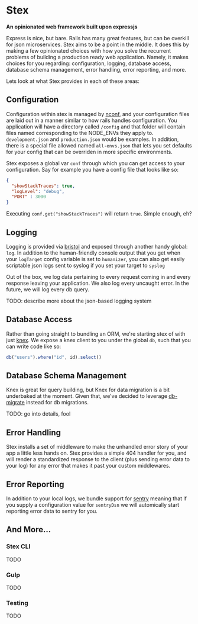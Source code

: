# Stex
**An opinionated web framework built upon expressjs**

Express is nice, but bare.  Rails has many great features, but can be overkill
for json microservices.  Stex aims to be a point in the middle.  It does this by
making a few opinionated choices with how you solve the recurrent problems of
building a production ready web application.  Namely, it makes choices for you
regarding:  configuration, logging, database access, database schema management,
error handling, error reporting, and more.

Lets look at what Stex provides in each of these areas:

## Configuration

Configuration within stex is managed by [nconf](https://www.npmjs.org/package/nconf),
and your configuration files are laid out in a manner similar to how rails 
handles configuration.  You application will have a directory called `/config`
and that folder will contain files named corresponding to the NODE_ENVs they 
apply to. `development.json` and `production.json` would be examples.  In 
addition, there is a special file allowed named `all-envs.json` that lets you set
defaults for your config that can be overriden in more specific environments.

Stex exposes a global var `conf` through which you can get access to your 
configuration. Say for example you have a config file that looks like so:

```json
{
  "showStackTraces": true,
  "logLevel": "debug",
  "PORT" : 3000
}
```

Executing `conf.get("showStackTraces")` will return `true`.  Simple enough, eh?

## Logging

Logging is provided via [bristol](https://www.npmjs.org/package/bristol) and 
exposed through another handy global: `log`.  In addition to the human-friendly
console output that you get when your `logTarget` config variable is set to 
`humanizer`, you can also get easily scriptable json logs sent to syslog if you
set your target to `syslog`

Out of the box, we log data pertaining to every request coming in and every
response leaving your application.  We also log every uncaught error. In the 
future, we will log every db query.

TODO: describe more about the json-based logging system

## Database Access

Rather than going straight to bundling an ORM, we're starting stex of with just
[knex](https://www.npmjs.org/package/knex).  We expose a knex client to you 
under the global `db`, such that you can write code like so:

```javascript
db("users").where("id", id).select()
```

## Database Schema Management

Knex is great for query building, but Knex for data migration is a bit underbaked
at the moment.  Given that, we've decided to leverage [db-migrate](https://www.npmjs.org/package/db-migrate)
instead for db migrations.

TODO: go into details, fool

## Error Handling

Stex installs a set of middleware to make the unhandled error story of your app
a little less hands on.  Stex provides a simple 404 handler for you, and will
render a standardized response to the client (plus sending error data to your log)
for any error that makes it past your custom middlewares.

## Error Reporting

In addition to your local logs, we bundle support for [sentry](http://getsentry.com) 
meaning that if you supply a configuration value for `sentryDsn` we will 
automically start reporting error data to sentry for you.

## And More...

### Stex CLI
TODO

### Gulp
TODO

### Testing
TODO

